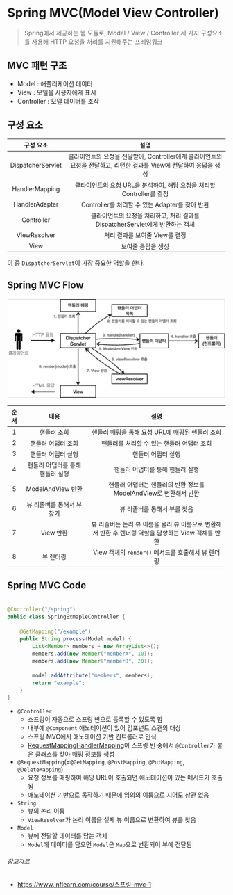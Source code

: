 # Spring MVC(Model View Controller)

> Spring에서 제공하는 웹 모듈로, Model / View / Controller 세 가지 구성요소를 사용해 HTTP 요청을 처리를 지원해주는 프레임워크

## MVC 패턴 구조

- Model : 애플리케이션 데이터
- View : 모델을 사용자에게 표시
- Controller : 모델 데이터를 조작

## 구성 요소

|       구성 요소       |                                    설명                                    |
|:-----------------:|:------------------------------------------------------------------------:|
| DispatcherServlet | 클라이언트의 요청을 전달받아, Controller에게 클라이언트의 요청을 전달하고, 리턴한 결과를 View에 전달하여 응답을 생성 |
|  HandlerMapping   |              클라이언트의 요청 URL을 분석하여, 해당 요청을 처리할 Controller를 결정              |
|  HandlerAdapter   |                   Controller를 처리할 수 있는 Adapter를 찾아 반환                    |
|    Controller     |           클라이언트의 요청을 처리하고, 처리 결과를 DispatcherServlet에게 반환하는 객체            |
|   ViewResolver    |                           처리 결과를 보여줄 View를 결정                            |
|       View        |                                보여줄 응답을 생성                                |

이 중 `DispatcherServlet`이 가장 중요한 역할을 한다.

## Spring MVC Flow

![img.png](../image/spring_mvc_flow.png)

| 순서  |         내용         |                              설명                              |
|:---:|:------------------:|:------------------------------------------------------------:|
|  1  |       핸들러 조회       |                핸들러 매핑을 통해 요청 URL에 매핑된 핸들러 조회                 |
|  2  |     핸들러 어댑터 조회     |                   핸들러를 처리할 수 있는 핸들러 어댑터 조회                   |
|  3  |     핸들러 어댑터 실행     |                          핸들러 어댑터 실행                          |
|  4  | 핸들러 어댑터를 통해 핸들러 실행 |                      핸들러 어댑터를 통해 핸들러 실행                      |
|  5  |  ModelAndView 반환   |          핸들러 어댑터는 핸들러의 반환 정보를 ModelAndView로 변환해서 반환          |
|  6  |  뷰 리졸버를 통해서 뷰 찾기   |                       뷰 리졸버를 통해서 뷰를 찾음                       |
|  7  |      View 반환       | 뷰 리졸버는 논리 뷰 이름을 물리 뷰 이름으로 변환해서 반환 후 렌더링 역할을 담항하는 View 객체를 반환 |
|  8  |       뷰 렌더링        |             View 객체의 `render()` 메서드를 호출해서 뷰 렌더링              |

## Spring MVC Code

```java

@Controller("/spring")
public class SpringExmapleController {

    @GetMapping("/example")
    public String process(Model model) {
        List<Member> members = new ArrayList<>();
        members.add(new Member("memberA", 10));
        members.add(new Member("memberB", 20));

        model.addAttribute("members", members);
        return "example";
    }
}
```

- `@Controller`
    - 스프링이 자동으로 스프링 빈으로 등록할 수 있도록 함
    - 내부에 `@Component` 애노테이션이 있어 컴포넌트 스캔의 대상
    - 스프링 MVC에서 애노테이션 기반 컨트롤러로 인식
    - [RequestMappingHandlerMapping](handler_mapping_adapter.md)이 스프링 빈 중에서 `@Controller`가 붙은 클래스를 찾아 매핑 정보를 생성
- `@RequestMapping`(=`@GetMapping`, `@PostMapping`, `@PutMapping`, `@DeleteMapping`)
    - 요청 정보를 매핑하여 해당 URL이 호출되면 애노테이션이 있는 메서드가 호출됨
    - 애노테이션 기반으로 동작하기 때문에 임의의 이름으로 지어도 상관 없음
- `String`
    - 뷰의 논리 이름
    - `ViewResolver`가 논리 이름을 실제 뷰 이름으로 변환하여 뷰를 찾음
- `Model`
    - 뷰에 전달할 데이터를 담는 객체
    - `Model`에 데이터를 담으면 `Model`은 `Map`으로 변환되어 뷰에 전달됨

###### 참고자료

- https://www.inflearn.com/course/스프링-mvc-1